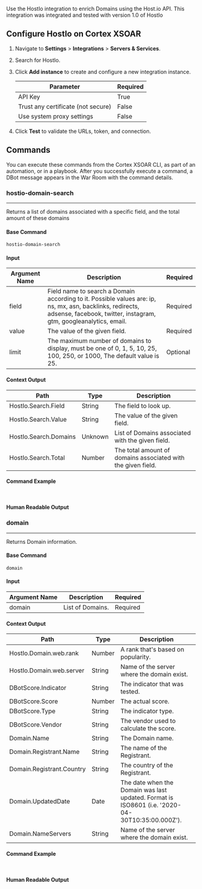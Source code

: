 Use the HostIo integration to enrich Domains using the Host.io API.
This integration was integrated and tested with version 1.0 of HostIo
## Configure HostIo on Cortex XSOAR

1. Navigate to **Settings** > **Integrations** > **Servers & Services**.
2. Search for HostIo.
3. Click **Add instance** to create and configure a new integration instance.

    | **Parameter** | **Required** |
    | --- | --- |
    | API Key | True |
    | Trust any certificate (not secure) | False |
    | Use system proxy settings | False |

4. Click **Test** to validate the URLs, token, and connection.
## Commands
You can execute these commands from the Cortex XSOAR CLI, as part of an automation, or in a playbook.
After you successfully execute a command, a DBot message appears in the War Room with the command details.
### hostio-domain-search
***
Returns a list of domains associated with a specific field, and the total amount of these domains


#### Base Command

`hostio-domain-search`
#### Input

| **Argument Name** | **Description** | **Required** |
| --- | --- | --- |
| field | Field name to search a Domain according to it. Possible values are: ip, ns, mx, asn, backlinks, redirects, adsense, facebook, twitter, instagram, gtm, googleanalytics, email. | Required | 
| value | The value of the given field. | Required | 
| limit | The maximum number of domains to display, must be one of 0, 1, 5, 10, 25, 100, 250, or 1000, The default value is 25. | Optional | 


#### Context Output

| **Path** | **Type** | **Description** |
| --- | --- | --- |
| HostIo.Search.Field | String | The field to look up. | 
| HostIo.Search.Value | String | The value of the given field. | 
| HostIo.Search.Domains | Unknown | List of Domains associated with the given field. | 
| HostIo.Search.Total | Number | The total amount of domains associated with the given field. | 


#### Command Example
``` ```

#### Human Readable Output



### domain
***
Returns Domain information.


#### Base Command

`domain`
#### Input

| **Argument Name** | **Description** | **Required** |
| --- | --- | --- |
| domain | List of Domains. | Required | 


#### Context Output

| **Path** | **Type** | **Description** |
| --- | --- | --- |
| HostIo.Domain.web.rank | Number | A rank that's based on popularity. | 
| HostIo.Domain.web.server | String | Name of the server where the domain exist. | 
| DBotScore.Indicator | String | The indicator that was tested. | 
| DBotScore.Score | Number | The actual score. | 
| DBotScore.Type | String | The indicator type. | 
| DBotScore.Vendor | String | The vendor used to calculate the score. | 
| Domain.Name | String | The Domain name. | 
| Domain.Registrant.Name | String | The name of the Registrant. | 
| Domain.Registrant.Country | String | The country of the Registrant. | 
| Domain.UpdatedDate | Date | The date when the Domain was last updated. Format is ISO8601 \(i.e. '2020-04-30T10:35:00.000Z'\). | 
| Domain.NameServers | String | Name of the server where the domain exist. | 


#### Command Example
``` ```

#### Human Readable Output


